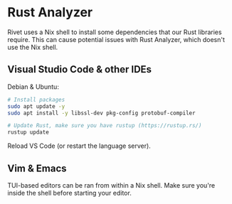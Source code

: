 # Rust Analyzer

Rivet uses a Nix shell to install some dependencies that our Rust libraries require. This can cause potential
issues with Rust Analyzer, which doesn't use the Nix shell.

## Visual Studio Code & other IDEs

Debian & Ubuntu:

```sh
# Install packages
sudo apt update -y
sudo apt install -y libssl-dev pkg-config protobuf-compiler

# Update Rust, make sure you have rustup (https://rustup.rs/)
rustup update
```

Reload VS Code (or restart the language server).

## Vim & Emacs

TUI-based editors can be ran from within a Nix shell. Make sure you're inside the shell before starting your
editor.
